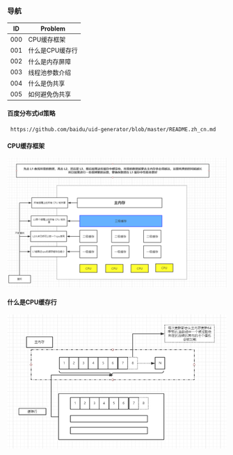 ### 导航

| ID | Problem  | 
| --- | ---   |
| 000 |CPU缓存框架|
| 001 |什么是CPU缓存行 |
| 002 |什么是内存屏障 | 
| 003 |线程池参数介绍 |
| 004 |什么是伪共享|
| 005 |如何避免伪共享 | 


#### 百度分布式id策略

     https://github.com/baidu/uid-generator/blob/master/README.zh_cn.md

#### CPU缓存框架 

   ![整体流程](https://raw.githubusercontent.com/qiurunze123/imageall/master/falsesharing.png)

#### 什么是CPU缓存行

   ![整体流程](https://raw.githubusercontent.com/qiurunze123/imageall/master/falsesharing1.png)


  